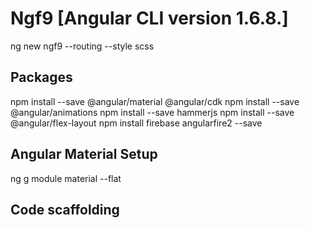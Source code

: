 # Ngf9 [Angular CLI version 1.6.8.]
ng new ngf9 --routing --style scss

## Packages
npm install --save @angular/material @angular/cdk
npm install --save @angular/animations
npm install --save hammerjs
npm install --save @angular/flex-layout
npm install firebase angularfire2 --save

## Angular Material Setup
ng g module material --flat

## Code scaffolding

